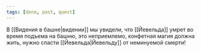 ```yaml
---
tags: [done, past, quest]
---
```


В [[Видения в башне|видении]] мы увидели, что [[Йевельда]] умрет во время подъема на башню, это неприемлемо, конфетная магия должна жить, нужно спасти [[Йевельда|Йевельду]] от неминуемой смерти!

